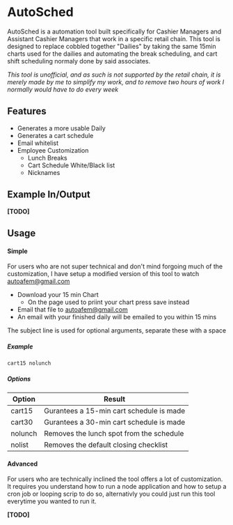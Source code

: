 # AutoSched

AutoSched is a automation tool built specifically for Cashier Managers and Assistant Cashier Managers that work in a specific retail chain. This tool is designed to replace cobbled together "Dailies" by taking the same 15min charts used for the dailies and automating the break scheduling, and cart shift scheduling normaly done by said associates.

_This tool is unofficial, and as such is not supported by the retail chain, it is merely made by me to simplify my work, and to remove two hours of work I normally would have to do every week_

## Features

- Generates a more usable Daily
- Generates a cart schedule
- Email whitelist
- Employee Customization
  - Lunch Breaks
  - Cart Schedule White/Black list
  - Nicknames

## Example In/Output

**[TODO]**

## Usage

#### Simple

For users who are not super technical and don't mind forgoing much of the customization, I have setup a modified version of this tool to watch autoafem@gmail.com

- Download your 15 min Chart
  - On the page used to priint your chart press save instead
- Email that file to autoafem@gmail.com
- An email with your finished daily will be emailed to you within 15 mins

The subject line is used for optional arguments, separate these with a space

##### Example

`cart15 nolunch`

##### Options

| Option  | Result                                   |
| ------- | ---------------------------------------- |
| cart15  | Gurantees a 15-min cart schedule is made |
| cart30  | Gurantees a 30-min cart schedule is made |
| nolunch | Removes the lunch spot from the schedule |
| nolist  | Removes the default closing checklist    |

#### Advanced

For users who are technically inclined the tool offers a lot of customization. It requires you understand how to run a node application and how to setup a cron job or looping scrip to do so, alternativly you could just run this tool everytime you wanted to run it.

**[TODO]**
